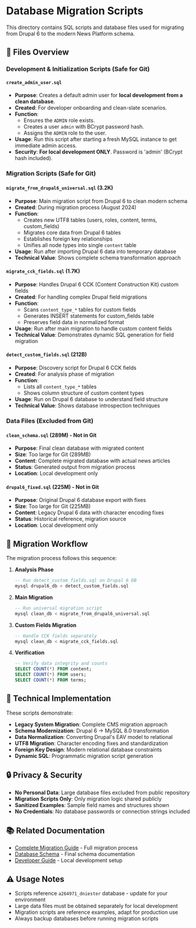 # Database Migration Scripts

This directory contains SQL scripts and database files used for migrating from Drupal 6 to the modern News Platform schema.

## 📁 Files Overview

### Development & Initialization Scripts (Safe for Git)

#### `create_admin_user.sql`
- **Purpose**: Creates a default admin user for **local development from a clean database**.
- **Created**: For developer onboarding and clean-slate scenarios.
- **Function**:
    - Ensures the `ADMIN` role exists.
    - Creates a user `admin` with BCrypt password hash.
    - Assigns the `ADMIN` role to the user.
- **Usage**: Run this script after starting a fresh MySQL instance to get immediate admin access.
- **Security**: **For local development ONLY**. Password is 'admin' (BCrypt hash included).

### Migration Scripts (Safe for Git)

#### `migrate_from_drupal6_universal.sql` (3.2K)
- **Purpose**: Main migration script from Drupal 6 to clean modern schema
- **Created**: During migration process (August 2024)
- **Function**: 
  - Creates new UTF8 tables (users, roles, content, terms, custom_fields)
  - Migrates core data from Drupal 6 tables
  - Establishes foreign key relationships
  - Unifies all node types into single `content` table
- **Usage**: Run after importing Drupal 6 data into temporary database
- **Technical Value**: Shows complete schema transformation approach

#### `migrate_cck_fields.sql` (1.7K)
- **Purpose**: Handles Drupal 6 CCK (Content Construction Kit) custom fields
- **Created**: For handling complex Drupal field migrations
- **Function**:
  - Scans `content_type_*` tables for custom fields
  - Generates INSERT statements for custom_fields table
  - Preserves field data in normalized format
- **Usage**: Run after main migration to handle custom content fields
- **Technical Value**: Demonstrates dynamic SQL generation for field migration

#### `detect_custom_fields.sql` (212B)
- **Purpose**: Discovery script for Drupal 6 CCK fields
- **Created**: For analysis phase of migration
- **Function**:
  - Lists all `content_type_*` tables
  - Shows column structure of custom content types
- **Usage**: Run on Drupal 6 database to understand field structure
- **Technical Value**: Shows database introspection techniques

### Data Files (Excluded from Git)

#### `clean_schema.sql` (289M) - **Not in Git**
- **Purpose**: Final clean database with migrated content
- **Size**: Too large for Git (289MB)
- **Content**: Complete migrated database with actual news articles
- **Status**: Generated output from migration process
- **Location**: Local development only

#### `drupal6_fixed.sql` (225M) - **Not in Git**
- **Purpose**: Original Drupal 6 database export with fixes
- **Size**: Too large for Git (225MB)
- **Content**: Legacy Drupal 6 data with character encoding fixes
- **Status**: Historical reference, migration source
- **Location**: Local development only

## 🔄 Migration Workflow

The migration process follows this sequence:

1. **Analysis Phase**
   ```sql
   -- Run detect_custom_fields.sql on Drupal 6 DB
   mysql drupal6_db < detect_custom_fields.sql
   ```

2. **Main Migration**
   ```sql
   -- Run universal migration script
   mysql clean_db < migrate_from_drupal6_universal.sql
   ```

3. **Custom Fields Migration**
   ```sql
   -- Handle CCK fields separately
   mysql clean_db < migrate_cck_fields.sql
   ```

4. **Verification**
   ```sql
   -- Verify data integrity and counts
   SELECT COUNT(*) FROM content;
   SELECT COUNT(*) FROM users;
   SELECT COUNT(*) FROM terms;
   ```

## 🔧 Technical Implementation

These scripts demonstrate:

- **Legacy System Migration**: Complete CMS migration approach
- **Schema Modernization**: Drupal 6 → MySQL 8.0 transformation
- **Data Normalization**: Converting Drupal's EAV model to relational
- **UTF8 Migration**: Character encoding fixes and standardization
- **Foreign Key Design**: Modern relational database constraints
- **Dynamic SQL**: Programmatic migration script generation

## 🔒 Privacy & Security

- **No Personal Data**: Large database files excluded from public repository
- **Migration Scripts Only**: Only migration logic shared publicly
- **Sanitized Examples**: Sample field names and structures shown
- **No Credentials**: No database passwords or connection strings included

## 📚 Related Documentation

- [Complete Migration Guide](../docs/MIGRATION_DRUPAL6.md) - Full migration process
- [Database Schema](../docs/DATABASE_SCHEMA.md) - Final schema documentation
- [Developer Guide](../docs/DEVELOPER_GUIDE.md) - Local development setup

## ⚠️ Usage Notes

- Scripts reference `a264971_dniester` database - update for your environment
- Large data files must be obtained separately for local development
- Migration scripts are reference examples, adapt for production use
- Always backup databases before running migration scripts